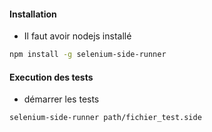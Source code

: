 #### Installation 
- Il faut avoir nodejs installé
```bash
npm install -g selenium-side-runner
```

#### Execution des tests 

- démarrer les tests
```bash
selenium-side-runner path/fichier_test.side
```